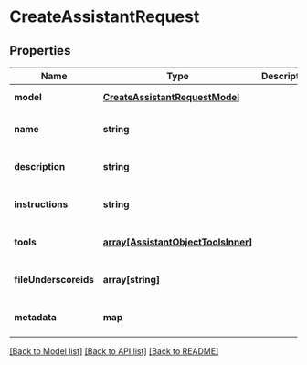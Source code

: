 # CreateAssistantRequest

## Properties
Name | Type | Description | Notes
------------ | ------------- | ------------- | -------------
**model** | [**CreateAssistantRequestModel**](CreateAssistantRequestModel.md) |  | [default to null]
**name** | **string** |  | [optional] [default to null]
**description** | **string** |  | [optional] [default to null]
**instructions** | **string** |  | [optional] [default to null]
**tools** | [**array[AssistantObjectToolsInner]**](AssistantObjectToolsInner.md) |  | [optional] [default to []]
**fileUnderscoreids** | **array[string]** |  | [optional] [default to []]
**metadata** | **map** |  | [optional] [default to null]

[[Back to Model list]](../README.md#documentation-for-models) [[Back to API list]](../README.md#documentation-for-api-endpoints) [[Back to README]](../README.md)


